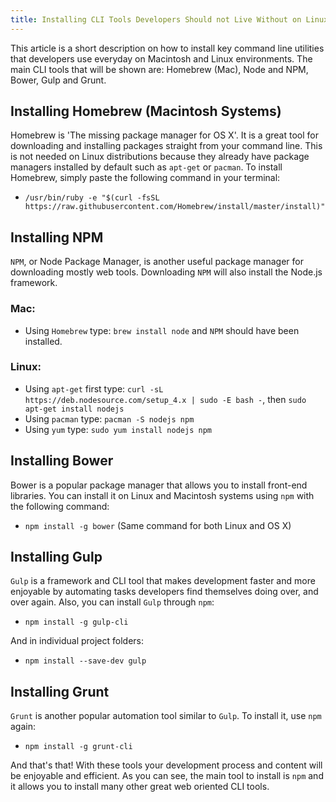 ```yaml
---
title: Installing CLI Tools Developers Should not Live Without on Linux and Mac
---
```

This article is a short description on how to install key command line utilities that developers use everyday on Macintosh and Linux environments. The main CLI tools that will be shown are: Homebrew (Mac), Node and NPM, Bower, Gulp and Grunt.

## Installing Homebrew (Macintosh Systems)

Homebrew is 'The missing package manager for OS X'. It is a great tool for downloading and installing packages straight from your command line. This is not needed on Linux distributions because they already have package managers installed by default such as `apt-get` or `pacman`. To install Homebrew, simply paste the following command in your terminal:

*   `/usr/bin/ruby -e "$(curl -fsSL https://raw.githubusercontent.com/Homebrew/install/master/install)"`

## Installing NPM

`NPM`, or Node Package Manager, is another useful package manager for downloading mostly web tools. Downloading `NPM` will also install the Node.js framework.

### Mac:

*   Using `Homebrew` type: `brew install node` and `NPM` should have been installed.

### Linux:

*   Using `apt-get` first type: `curl -sL https://deb.nodesource.com/setup_4.x | sudo -E bash -`, then `sudo apt-get install nodejs`
*   Using `pacman` type: `pacman -S nodejs npm`
*   Using `yum` type: `sudo yum install nodejs npm`

## Installing Bower

Bower is a popular package manager that allows you to install front-end libraries. You can install it on Linux and Macintosh systems using `npm` with the following command:

*   `npm install -g bower` (Same command for both Linux and OS X)

## Installing Gulp

`Gulp` is a framework and CLI tool that makes development faster and more enjoyable by automating tasks developers find themselves doing over, and over again. Also, you can install `Gulp` through `npm`:

*   `npm install -g gulp-cli`

And in individual project folders:

*   `npm install --save-dev gulp`

## Installing Grunt

`Grunt` is another popular automation tool similar to `Gulp`. To install it, use `npm` again:

*   `npm install -g grunt-cli`

And that's that! With these tools your development process and content will be enjoyable and efficient. As you can see, the main tool to install is `npm` and it allows you to install many other great web oriented CLI tools.

